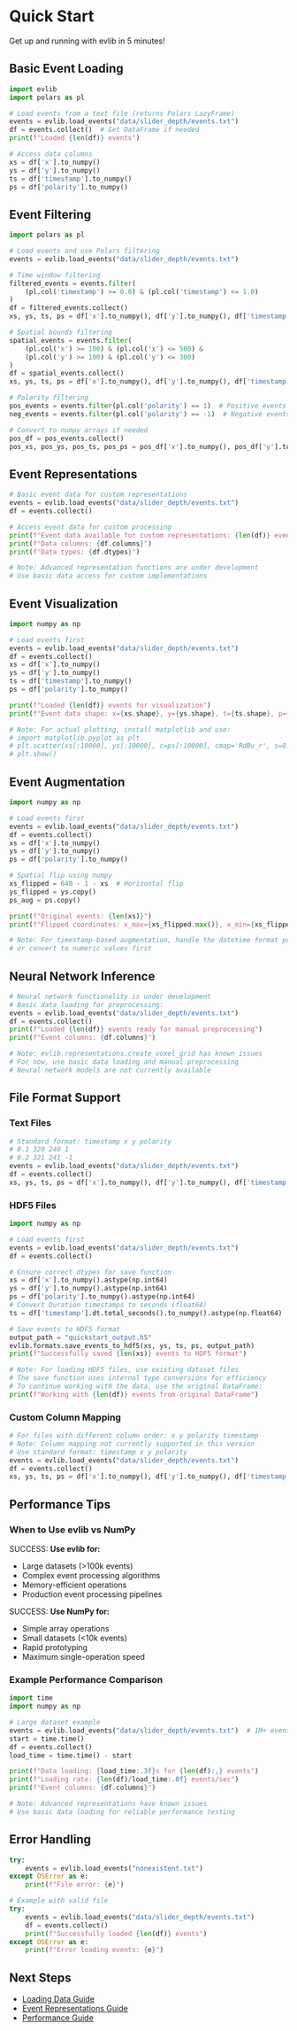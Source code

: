 # Quick Start

Get up and running with evlib in 5 minutes!

## Basic Event Loading

```python
import evlib
import polars as pl

# Load events from a text file (returns Polars LazyFrame)
events = evlib.load_events("data/slider_depth/events.txt")
df = events.collect()  # Get DataFrame if needed
print(f"Loaded {len(df)} events")

# Access data columns
xs = df['x'].to_numpy()
ys = df['y'].to_numpy()
ts = df['timestamp'].to_numpy()
ps = df['polarity'].to_numpy()
```

## Event Filtering

<!-- NOTE: evlib.filtering module not yet available. Use Polars filtering directly: -->

```python
import polars as pl

# Load events and use Polars filtering
events = evlib.load_events("data/slider_depth/events.txt")

# Time window filtering
filtered_events = events.filter(
    (pl.col('timestamp') >= 0.0) & (pl.col('timestamp') <= 1.0)
)
df = filtered_events.collect()
xs, ys, ts, ps = df['x'].to_numpy(), df['y'].to_numpy(), df['timestamp'].to_numpy(), df['polarity'].to_numpy()

# Spatial bounds filtering
spatial_events = events.filter(
    (pl.col('x') >= 100) & (pl.col('x') <= 500) &
    (pl.col('y') >= 100) & (pl.col('y') <= 300)
)
df = spatial_events.collect()
xs, ys, ts, ps = df['x'].to_numpy(), df['y'].to_numpy(), df['timestamp'].to_numpy(), df['polarity'].to_numpy()

# Polarity filtering
pos_events = events.filter(pl.col('polarity') == 1)  # Positive events only
neg_events = events.filter(pl.col('polarity') == -1)  # Negative events only

# Convert to numpy arrays if needed
pos_df = pos_events.collect()
pos_xs, pos_ys, pos_ts, pos_ps = pos_df['x'].to_numpy(), pos_df['y'].to_numpy(), pos_df['timestamp'].to_numpy(), pos_df['polarity'].to_numpy()
```

## Event Representations

```python
# Basic event data for custom representations
events = evlib.load_events("data/slider_depth/events.txt")
df = events.collect()

# Access event data for custom processing
print(f"Event data available for custom representations: {len(df)} events")
print(f"Data columns: {df.columns}")
print(f"Data types: {df.dtypes}")

# Note: Advanced representation functions are under development
# Use basic data access for custom implementations
```

## Event Visualization

```python
import numpy as np

# Load events first
events = evlib.load_events("data/slider_depth/events.txt")
df = events.collect()
xs = df['x'].to_numpy()
ys = df['y'].to_numpy()
ts = df['timestamp'].to_numpy()
ps = df['polarity'].to_numpy()

print(f"Loaded {len(df)} events for visualization")
print(f"Event data shape: x={xs.shape}, y={ys.shape}, t={ts.shape}, p={ps.shape}")

# Note: For actual plotting, install matplotlib and use:
# import matplotlib.pyplot as plt
# plt.scatter(xs[:10000], ys[:10000], c=ps[:10000], cmap='RdBu_r', s=0.1)
# plt.show()
```

## Event Augmentation

```python
import numpy as np

# Load events first
events = evlib.load_events("data/slider_depth/events.txt")
df = events.collect()
xs = df['x'].to_numpy()
ys = df['y'].to_numpy()
ps = df['polarity'].to_numpy()

# Spatial flip using numpy
xs_flipped = 640 - 1 - xs  # Horizontal flip
ys_flipped = ys.copy()
ps_aug = ps.copy()

print(f"Original events: {len(xs)}")
print(f"Flipped coordinates: x_max={xs_flipped.max()}, x_min={xs_flipped.min()}")

# Note: For timestamp-based augmentation, handle the datetime format properly
# or convert to numeric values first
```

## Neural Network Inference

```python
# Neural network functionality is under development
# Basic data loading for preprocessing:
events = evlib.load_events("data/slider_depth/events.txt")
df = events.collect()
print(f"Loaded {len(df)} events ready for manual preprocessing")
print(f"Event columns: {df.columns}")

# Note: evlib.representations.create_voxel_grid has known issues
# For now, use basic data loading and manual preprocessing
# Neural network models are not currently available
```

## File Format Support

### Text Files
```python
# Standard format: timestamp x y polarity
# 0.1 320 240 1
# 0.2 321 241 -1
events = evlib.load_events("data/slider_depth/events.txt")
df = events.collect()
xs, ys, ts, ps = df['x'].to_numpy(), df['y'].to_numpy(), df['timestamp'].to_numpy(), df['polarity'].to_numpy()
```

### HDF5 Files
```python
import numpy as np

# Load events first
events = evlib.load_events("data/slider_depth/events.txt")
df = events.collect()

# Ensure correct dtypes for save function
xs = df['x'].to_numpy().astype(np.int64)
ys = df['y'].to_numpy().astype(np.int64)
ps = df['polarity'].to_numpy().astype(np.int64)
# Convert Duration timestamps to seconds (float64)
ts = df['timestamp'].dt.total_seconds().to_numpy().astype(np.float64)

# Save events to HDF5 format
output_path = "quickstart_output.h5"
evlib.formats.save_events_to_hdf5(xs, ys, ts, ps, output_path)
print(f"Successfully saved {len(xs)} events to HDF5 format")

# Note: For loading HDF5 files, use existing dataset files
# The save function uses internal type conversions for efficiency
# To continue working with the data, use the original DataFrame:
print(f"Working with {len(df)} events from original DataFrame")
```

### Custom Column Mapping
```python
# For files with different column order: x y polarity timestamp
# Note: Column mapping not currently supported in this version
# Use standard format: timestamp x y polarity
events = evlib.load_events("data/slider_depth/events.txt")
df = events.collect()
xs, ys, ts, ps = df['x'].to_numpy(), df['y'].to_numpy(), df['timestamp'].to_numpy(), df['polarity'].to_numpy()
```

## Performance Tips

### When to Use evlib vs NumPy

SUCCESS: **Use evlib for:**
- Large datasets (>100k events)
- Complex event processing algorithms
- Memory-efficient operations
- Production event processing pipelines

SUCCESS: **Use NumPy for:**
- Simple array operations
- Small datasets (<10k events)
- Rapid prototyping
- Maximum single-operation speed

### Example Performance Comparison
```python
import time
import numpy as np

# Large dataset example
events = evlib.load_events("data/slider_depth/events.txt")  # 1M+ events
start = time.time()
df = events.collect()
load_time = time.time() - start

print(f"Data loading: {load_time:.3f}s for {len(df):,} events")
print(f"Loading rate: {len(df)/load_time:.0f} events/sec")
print(f"Event columns: {df.columns}")

# Note: Advanced representations have known issues
# Use basic data loading for reliable performance testing
```

## Error Handling

```python
try:
    events = evlib.load_events("nonexistent.txt")
except OSError as e:
    print(f"File error: {e}")

# Example with valid file
try:
    events = evlib.load_events("data/slider_depth/events.txt")
    df = events.collect()
    print(f"Successfully loaded {len(df)} events")
except OSError as e:
    print(f"Error loading events: {e}")
```

## Next Steps

- [Loading Data Guide](../user-guide/loading-data.md)
- [Event Representations Guide](../user-guide/representations.md)
- [Performance Guide](performance.md)
